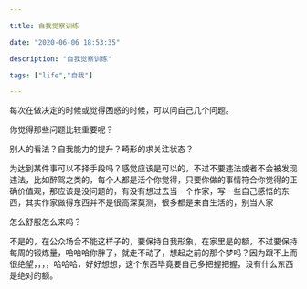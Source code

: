 ```yaml
---

title: 自我觉察训练

date: "2020-06-06 18:53:35"

description: "自我觉察训练"

tags: ["life","自我"]

---
```



每次在做决定的时候或觉得困惑的时候，可以问自己几个问题。

你觉得那些问题比较重要呢？

别人的看法？自我能力的提升？畸形的求关注状态？

为达到某件事可以不择手段吗？感觉应该是可以的，不过不要违法或者不会被发现违法，比如醉驾之类的，每个人都是活个你觉得，只要你做的事情符合你觉得的正确价值观，那应该是没问题的，有没有想过去当一个作家，写一些自己感悟的东西，其实作家做得东西并不是很高深莫测，很多都是来自生活的，别当人家

怎么舒服怎么来吗？

不是的，在公众场合不能这样子的，要保持自我形象，在家里是的额，不过要保持每周的锻炼量，哈哈哈你胖了，就走不动了，想起之前的那个梦吗？因为跟不上而很绝望，，，，哈哈哈，好好想想，这个东西毕竟要自己多把握把握，没有什么东西是绝对的额。

